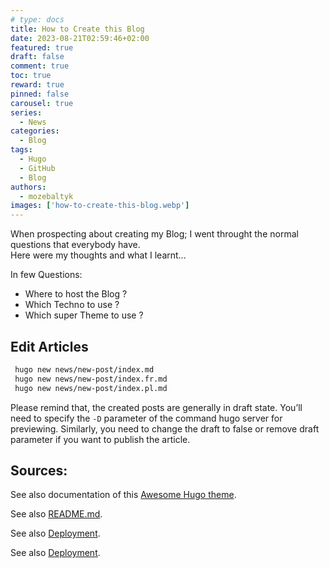 ```yaml
---
# type: docs 
title: How to Create this Blog
date: 2023-08-21T02:59:46+02:00
featured: true
draft: false
comment: true
toc: true
reward: true
pinned: false
carousel: true
series:
  - News
categories:
  - Blog
tags: 
  - Hugo
  - GitHub
  - Blog
authors:
  - mozebaltyk
images: ['how-to-create-this-blog.webp']
---
```



When prospecting about creating my Blog; I went throught the normal questions that everybody have.    
Here were my thoughts and what I learnt...

<!--more-->

In few Questions: 
  - Where to host the Blog ?
  - Which Techno to use ?
  - Which super Theme to use ?

## Edit Articles 

```bash
 hugo new news/new-post/index.md
 hugo new news/new-post/index.fr.md
 hugo new news/new-post/index.pl.md
```

Please remind that, the created posts are generally in draft state. You’ll need to specify the `-D` parameter of the command hugo server for previewing. Similarly, you need to change the draft to false or remove draft parameter if you want to publish the article.

## Sources: 
See also documentation of this [Awesome Hugo theme](https://hbs.razonyang.com/v1/en/docs/getting-started/prerequisites/). 

See also [README.md](https://github.com/razonyang/hugo-theme-bootstrap-skeleton/blob/main/README.md).   

See also [Deployment](https://hbs.razonyang.com/v1/en/docs/deployment/github-pages/).     

See also [Deployment](https://docs.github.com/en/pages/getting-started-with-github-pages/configuring-a-publishing-source-for-your-github-pages-site#publishing-with-a-custom-github-actions-workflow).    